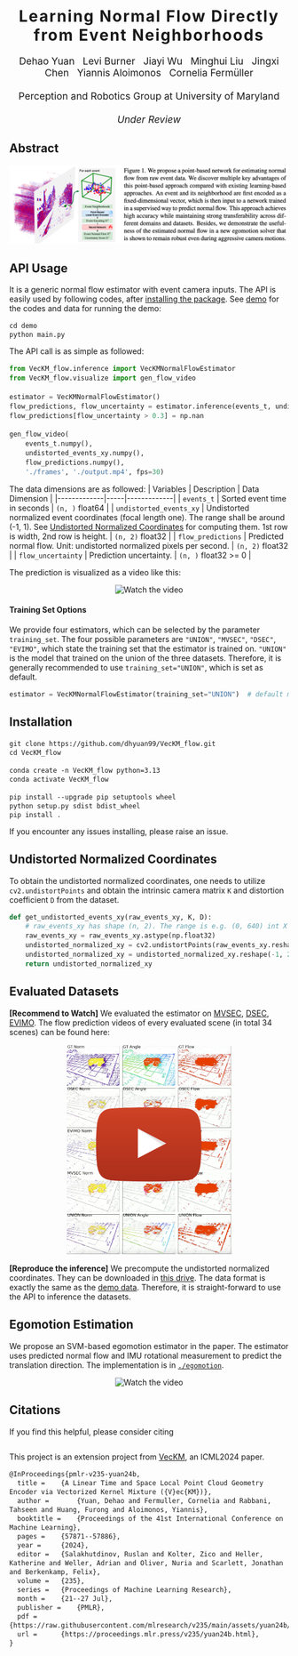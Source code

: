 <h1 align='center' style="text-align:center; font-weight:bold; font-size:2.0em;letter-spacing:2.0px;"> Learning Normal Flow Directly from Event Neighborhoods </h1>

<p align='center' style="text-align:center;font-size:1.25em;">
    <a href="https://www.cs.umd.edu/~dhyuan" target="_blank" style="text-decoration: none;">Dehao Yuan</a>&nbsp;&nbsp;
    <a href="https://www.aftersomemath.com" target="_blank" style="text-decoration: none;">Levi Burner</a>&nbsp;&nbsp;
    <a href="https://jiayi-wu-leo.github.io" target="_blank" style="text-decoration: none;">Jiayi Wu</a>&nbsp;&nbsp;
    <a href="https://scholar.google.com/citations?user=UKAsIsUAAAAJ&hl=en" target="_blank" style="text-decoration: none;">Minghui Liu</a>&nbsp;&nbsp;
    <a href="https://codingrex.github.io" target="_blank" style="text-decoration: none;">Jingxi Chen</a>&nbsp;&nbsp;
    <a href="http://users.umiacs.umd.edu/~yiannis/" target="_blank" style="text-decoration: none;">Yiannis Aloimonos</a>&nbsp;&nbsp;
    <a href="http://users.umiacs.umd.edu/~fer/" target="_blank" style="text-decoration: none;">Cornelia Fermüller</a>
    <br><br>
    <a href="https://prg.cs.umd.edu" target="_blank" style="text-decoration: none;">Perception and Robotics Group at University of Maryland</a>
    <br><br>
    <em>Under Review</em>
</p>

## Abstract
<div align="center">
<img src="assets/abstract.png">
</div>

## API Usage
It is a generic normal flow estimator with event camera inputs. The API is easily used by following codes, after [installing the package](#installation). See [demo](./demo/) for the codes and data for running the demo:
```
cd demo
python main.py
```
The API call is as simple as followed:
``` python
from VecKM_flow.inference import VecKMNormalFlowEstimator
from VecKM_flow.visualize import gen_flow_video

estimator = VecKMNormalFlowEstimator()
flow_predictions, flow_uncertainty = estimator.inference(events_t, undistorted_events_xy)
flow_predictions[flow_uncertainty > 0.3] = np.nan

gen_flow_video(
    events_t.numpy(), 
    undistorted_events_xy.numpy(), 
    flow_predictions.numpy(), 
    './frames', './output.mp4', fps=30)
```

The data dimensions are as followed:
| Variables        | Description | Data Dimension  |
|-------------|-----|-------------|
| `events_t`  | Sorted event time in seconds | `(n, )` float64    |
| `undistorted_events_xy` | Undistorted normalized event coordinates (focal length one). The range shall be around (-1, 1). See [Undistorted Normalized Coordinates](#undistorted-normalized-coordinates) for computing them. 1st row is width, 2nd row is height.  | `(n, 2)` float32      |
| `flow_predictions` | Predicted normal flow. Unit: undistorted normalized pixels per second. | `(n, 2)` float32      |
| `flow_uncertainty` | Prediction uncertainty. | `(n, )` float32 >= 0 |

The prediction is visualized as a video like this:
<div align="center">
<img src="assets/demo.gif" alt="Watch the video">
</div>

#### Training Set Options
We provide four estimators, which can be selected by the parameter `training_set`. The four possible parameters are `"UNION"`, `"MVSEC"`, `"DSEC"`, `"EVIMO"`, which state the training set that the estimator is trained on. `"UNION"` is the model that trained on the union of the three datasets. Therefore, it is generally recommended to use `training_set="UNION"`, which is set as default.
``` python
estimator = VecKMNormalFlowEstimator(training_set="UNION")  # default model
```

## Installation
```
git clone https://github.com/dhyuan99/VecKM_flow.git
cd VecKM_flow

conda create -n VecKM_flow python=3.13
conda activate VecKM_flow

pip install --upgrade pip setuptools wheel
python setup.py sdist bdist_wheel
pip install .
```
If you encounter any issues installing, please raise an issue.

## Undistorted Normalized Coordinates
To obtain the undistorted normalized coordinates, one needs to utilize `cv2.undistortPoints` and obtain the intrinsic camera matrix `K` and distortion coefficient `D` from the dataset.
``` python
def get_undistorted_events_xy(raw_events_xy, K, D):
    # raw_events_xy has shape (n, 2). The range is e.g. (0, 640) int X (0, 480) int.
    raw_events_xy = raw_events_xy.astype(np.float32)
    undistorted_normalized_xy = cv2.undistortPoints(raw_events_xy.reshape(-1, 1, 2), K, D)
    undistorted_normalized_xy = undistorted_normalized_xy.reshape(-1, 2)
    return undistorted_normalized_xy
```

## Evaluated Datasets
**[Recommend to Watch]** We evaluated the estimator on [MVSEC](https://daniilidis-group.github.io/mvsec/), [DSEC](https://dsec.ifi.uzh.ch), [EVIMO](https://better-flow.github.io/evimo/download_evimo_2.html). The flow prediction videos of every evaluated scene (in total 34 scenes) can be found here: 

<div align="center">
    <a href="https://drive.google.com/drive/folders/1gkmUyZX5VRf8DxiBKL9CSdWdifjqZVq3?usp=sharing" target="_blank">
    <img src="assets/video_icon.png" alt="Watch the video" width="300">
    </a>
</div>

**[Reproduce the inference]** We precompute the undistorted normalized coordinates. They can be downloaded in [this drive](). The data format is exactly the same as the [demo data](demo/demo_data). Therefore, it is straight-forward to use the API to inference the datasets.

## Egomotion Estimation
We propose an SVM-based egomotion estimator in the paper. The estimator uses predicted normal flow and IMU rotational measurement to predict the translation direction. The implementation is in [`./egomotion`](./egomotion).

<div align="center">
<img src="assets/egomotion.gif" alt="Watch the video">
</div>

## Citations
If you find this helpful, please consider citing
```
```

This project is an extension project from [VecKM](https://github.com/dhyuan99/VecKM), an ICML2024 paper.
```
@InProceedings{pmlr-v235-yuan24b,
  title = 	 {A Linear Time and Space Local Point Cloud Geometry Encoder via Vectorized Kernel Mixture ({V}ec{KM})},
  author =       {Yuan, Dehao and Fermuller, Cornelia and Rabbani, Tahseen and Huang, Furong and Aloimonos, Yiannis},
  booktitle = 	 {Proceedings of the 41st International Conference on Machine Learning},
  pages = 	 {57871--57886},
  year = 	 {2024},
  editor = 	 {Salakhutdinov, Ruslan and Kolter, Zico and Heller, Katherine and Weller, Adrian and Oliver, Nuria and Scarlett, Jonathan and Berkenkamp, Felix},
  volume = 	 {235},
  series = 	 {Proceedings of Machine Learning Research},
  month = 	 {21--27 Jul},
  publisher =    {PMLR},
  pdf = 	 {https://raw.githubusercontent.com/mlresearch/v235/main/assets/yuan24b/yuan24b.pdf},
  url = 	 {https://proceedings.mlr.press/v235/yuan24b.html},
}
```